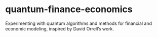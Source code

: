# quantum-finance-economics
Experimenting with quantum algorithms and methods for financial and economic modeling, inspired by David Orrell’s work.
